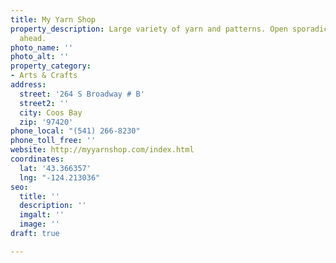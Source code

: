 ```yaml
---
title: My Yarn Shop
property_description: Large variety of yarn and patterns. Open sporadically - so call
  ahead.
photo_name: ''
photo_alt: ''
property_category:
- Arts & Crafts
address:
  street: '264 S Broadway # B'
  street2: ''
  city: Coos Bay
  zip: '97420'
phone_local: "(541) 266-8230"
phone_toll_free: ''
website: http://myyarnshop.com/index.html
coordinates:
  lat: '43.366357'
  lng: "-124.213036"
seo:
  title: ''
  description: ''
  imgalt: ''
  image: ''
draft: true

---
```


